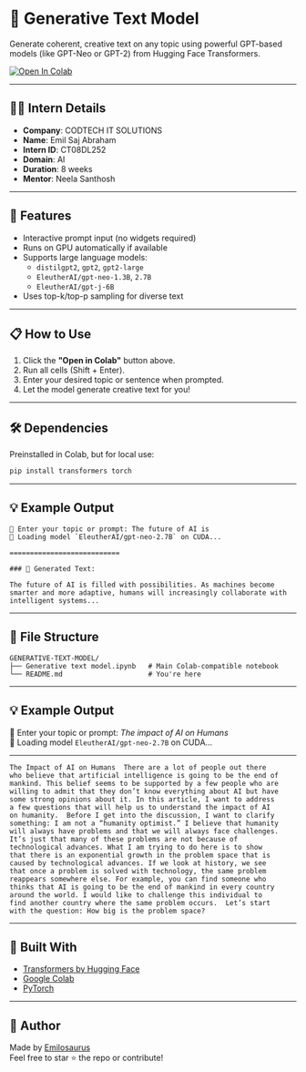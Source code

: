 
# 🧠 Generative Text Model

Generate coherent, creative text on any topic using powerful GPT-based models (like GPT-Neo or GPT-2) from Hugging Face Transformers.

[![Open In Colab](https://colab.research.google.com/assets/colab-badge.svg)](https://colab.research.google.com/github/Emilosaurus/GENERATIVE-TEXT-MODEL/blob/main/Generative%20text%20model.ipynb)

---

## 👨‍💻 Intern Details

- **Company**: CODTECH IT SOLUTIONS  
- **Name**: Emil Saj Abraham  
- **Intern ID**: CT08DL252  
- **Domain**: AI  
- **Duration**: 8 weeks  
- **Mentor**: Neela Santhosh  

---

## 🚀 Features

- Interactive prompt input (no widgets required)
- Runs on GPU automatically if available
- Supports large language models:
  - `distilgpt2`, `gpt2`, `gpt2-large`
  - `EleutherAI/gpt-neo-1.3B`, `2.7B`
  - `EleutherAI/gpt-j-6B`
- Uses top-k/top-p sampling for diverse text

---

## 📋 How to Use

1. Click the **"Open in Colab"** button above.
2. Run all cells (Shift + Enter).
3. Enter your desired topic or sentence when prompted.
4. Let the model generate creative text for you!

---

## 🛠 Dependencies

Preinstalled in Colab, but for local use:

```bash
pip install transformers torch
```

---

## 💡 Example Output

```
📝 Enter your topic or prompt: The future of AI is
🚀 Loading model `EleutherAI/gpt-neo-2.7B` on CUDA...

===========================

### 🧠 Generated Text:

The future of AI is filled with possibilities. As machines become smarter and more adaptive, humans will increasingly collaborate with intelligent systems...
```

---

## 📁 File Structure

```
GENERATIVE-TEXT-MODEL/
├── Generative text model.ipynb   # Main Colab-compatible notebook
└── README.md                     # You're here
```

---

## 💡 Example Output

📝 Enter your topic or prompt: *The impact of AI on Humans*  
🚀 Loading model `EleutherAI/gpt-neo-2.7B` on CUDA...

---

    The Impact of AI on Humans  There are a lot of people out there
    who believe that artificial intelligence is going to be the end of
    mankind. This belief seems to be supported by a few people who are
    willing to admit that they don’t know everything about AI but have
    some strong opinions about it. In this article, I want to address
    a few questions that will help us to understand the impact of AI
    on humanity.  Before I get into the discussion, I want to clarify
    something: I am not a “humanity optimist.” I believe that humanity
    will always have problems and that we will always face challenges.
    It’s just that many of these problems are not because of
    technological advances. What I am trying to do here is to show
    that there is an exponential growth in the problem space that is
    caused by technological advances. If we look at history, we see
    that once a problem is solved with technology, the same problem
    reappears somewhere else. For example, you can find someone who
    thinks that AI is going to be the end of mankind in every country
    around the world. I would like to challenge this individual to
    find another country where the same problem occurs.  Let’s start
    with the question: How big is the problem space?
    
---

## 🤖 Built With

- [Transformers by Hugging Face](https://huggingface.co/docs/transformers)
- [Google Colab](https://colab.research.google.com/)
- [PyTorch](https://pytorch.org/)

---

## 🙌 Author

Made by [Emilosaurus](https://github.com/Emilosaurus)  
Feel free to star ⭐ the repo or contribute!
